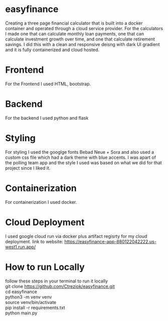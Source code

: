 # easyfinance
Creating a three page financial calculator that is built into a docker container and operated through a cloud service provider.
For the calculators I made one that can calculate monthly loan payments, one that can calculate investment growth over time, and one
that calculate retirement savings. I did this with a clean and responsive deisng with dark UI gradient and it is fully containerized and
cloud hosted.

# Frontend
For the Frontend I used HTML, bootstrap.

# Backend
For the backend I used python and flask

# Styling
For styling I used the googlge fonts Bebad Neue + Sora and also used a custom css file which had a dark theme with blue accents.
I was apart of the polling team app and the style I used was based on what we did for that project since I liked it.

# Containerization
For containerization I used docker.

# Cloud Deployment
I used google cloud run via docker plus artifact regisrty for my cloud deployment.
link to website: https://easyfinance-app-880122042222.us-west1.run.app/

# How to run Locally
follow these steps in your terminal to run it locally  
git clone https://github.com/Ctreziok/easyfinance.git  
cd easyfinance  
python3 -m venv venv  
source venv/bin/activate  
pip install -r requirements.txt  
python main.py  
